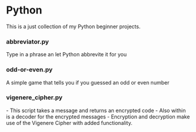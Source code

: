 # Python

This is a just collection of my Python beginner projects.

<h3>abbreviator.py</h3>
Type in a phrase an let Python abbrevite it for you

<h3>odd-or-even.py</h3>
A simple game that tells you if you guessed an odd or even number

<h3>vigenere_cipher.py</h3>
- This script takes a message and returns an encrypted code 
- Also within is a decoder for the encrypted messages 
- Encryption and decryption make use of the Vigenere Cipher with added functionality.
